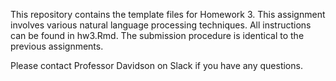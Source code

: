 This repository contains the template files for Homework 3. This assignment involves various natural language processing techniques. All instructions can be found in hw3.Rmd. The submission procedure is identical to the previous assignments.

Please contact Professor Davidson on Slack if you have any questions.
